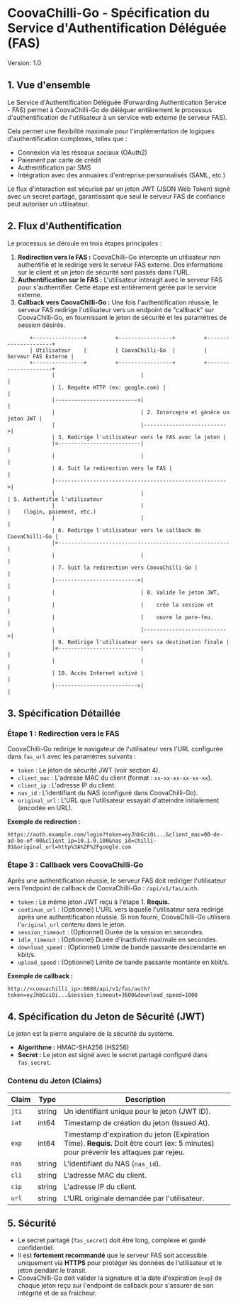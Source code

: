 # CoovaChilli-Go - Spécification du Service d'Authentification Déléguée (FAS)

Version: 1.0

## 1. Vue d'ensemble

Le Service d'Authentification Déléguée (Forwarding Authentication Service - FAS) permet à CoovaChilli-Go de déléguer entièrement le processus d'authentification de l'utilisateur à un service web externe (le serveur FAS).

Cela permet une flexibilité maximale pour l'implémentation de logiques d'authentification complexes, telles que :
- Connexion via les réseaux sociaux (OAuth2)
- Paiement par carte de crédit
- Authentification par SMS
- Intégration avec des annuaires d'entreprise personnalisés (SAML, etc.)

Le flux d'interaction est sécurisé par un jeton JWT (JSON Web Token) signé avec un secret partagé, garantissant que seul le serveur FAS de confiance peut autoriser un utilisateur.

## 2. Flux d'Authentification

Le processus se déroule en trois étapes principales :

1.  **Redirection vers le FAS :** CoovaChilli-Go intercepte un utilisateur non authentifié et le redirige vers le serveur FAS externe. Des informations sur le client et un jeton de sécurité sont passés dans l'URL.
2.  **Authentification sur le FAS :** L'utilisateur interagit avec le serveur FAS pour s'authentifier. Cette étape est entièrement gérée par le service externe.
3.  **Callback vers CoovaChilli-Go :** Une fois l'authentification réussie, le serveur FAS redirige l'utilisateur vers un endpoint de "callback" sur CoovaChilli-Go, en fournissant le jeton de sécurité et les paramètres de session désirés.

```
       +----------------+         +-----------------+         +---------------------+
       | Utilisateur    |         | CoovaChilli-Go  |         | Serveur FAS Externe |
       +----------------+         +-----------------+         +---------------------+
              |                           |                           |
              | 1. Requête HTTP (ex: google.com) |                           |
              |-------------------------->|                           |
              |                           | 2. Intercepte et génère un jeton JWT |
              |                           |-------------------------->|
              | 3. Redirige l'utilisateur vers le FAS avec le jeton |
              |<--------------------------|                           |
              |                           |                           |
              | 4. Suit la redirection vers le FAS |                           |
              |------------------------------------------------------>|
              |                           |                           | 5. Authentifie l'utilisateur
              |                           |                           |    (login, paiement, etc.)
              |                           |                           |
              | 6. Redirige l'utilisateur vers le callback de CoovaChilli-Go |
              |<------------------------------------------------------|
              |                           |                           |
              | 7. Suit la redirection vers CoovaChilli-Go |                           |
              |-------------------------->|                           |
              |                           | 8. Valide le jeton JWT,   |
              |                           |    crée la session et     |
              |                           |    ouvre le pare-feu.     |
              |                           |-------------------------->|
              | 9. Redirige l'utilisateur vers sa destination finale |
              |<--------------------------|                           |
              |                           |                           |
              | 10. Accès Internet activé |                           |
              |-------------------------->|                           |
```

## 3. Spécification Détaillée

### Étape 1 : Redirection vers le FAS

CoovaChilli-Go redirige le navigateur de l'utilisateur vers l'URL configurée dans `fas_url` avec les paramètres suivants :

*   `token` : Le jeton de sécurité JWT (voir section 4).
*   `client_mac` : L'adresse MAC du client (format : `xx-xx-xx-xx-xx-xx`).
*   `client_ip` : L'adresse IP du client.
*   `nas_id` : L'identifiant du NAS (configuré dans CoovaChilli-Go).
*   `original_url` : L'URL que l'utilisateur essayait d'atteindre initialement (encodée en URL).

**Exemple de redirection :**
```
https://auth.example.com/login?token=eyJhbGciOi...&client_mac=00-de-ad-be-ef-00&client_ip=10.1.0.100&nas_id=chilli-01&original_url=http%3A%2F%2Fgoogle.com
```

### Étape 3 : Callback vers CoovaChilli-Go

Après une authentification réussie, le serveur FAS doit rediriger l'utilisateur vers l'endpoint de callback de CoovaChilli-Go : `/api/v1/fas/auth`.

*   `token` : Le même jeton JWT reçu à l'étape 1. **Requis.**
*   `continue_url` : (Optionnel) L'URL vers laquelle l'utilisateur sera redirigé après une authentification réussie. Si non fourni, CoovaChilli-Go utilisera l'`original_url` contenu dans le jeton.
*   `session_timeout` : (Optionnel) Durée de la session en secondes.
*   `idle_timeout` : (Optionnel) Durée d'inactivité maximale en secondes.
*   `download_speed` : (Optionnel) Limite de bande passante descendante en kbit/s.
*   `upload_speed` : (Optionnel) Limite de bande passante montante en kbit/s.

**Exemple de callback :**
```
http://<coovachilli_ip>:8080/api/v1/fas/auth?token=eyJhbGciOi...&session_timeout=3600&download_speed=1000
```

## 4. Spécification du Jeton de Sécurité (JWT)

Le jeton est la pierre angulaire de la sécurité du système.

*   **Algorithme :** HMAC-SHA256 (HS256)
*   **Secret :** Le jeton est signé avec le secret partagé configuré dans `fas_secret`.

### Contenu du Jeton (Claims)

| Claim | Type   | Description                                           |
|-------|--------|-------------------------------------------------------|
| `jti` | string | Un identifiant unique pour le jeton (JWT ID).         |
| `iat` | int64  | Timestamp de création du jeton (Issued At).           |
| `exp` | int64  | Timestamp d'expiration du jeton (Expiration Time). **Requis.** Doit être court (ex: 5 minutes) pour prévenir les attaques par rejeu. |
| `nas` | string | L'identifiant du NAS (`nas_id`).                      |
| `cli` | string | L'adresse MAC du client.                              |
| `cip` | string | L'adresse IP du client.                               |
| `url` | string | L'URL originale demandée par l'utilisateur.           |

## 5. Sécurité

*   Le secret partagé (`fas_secret`) doit être long, complexe et gardé confidentiel.
*   Il est **fortement recommandé** que le serveur FAS soit accessible uniquement via **HTTPS** pour protéger les données de l'utilisateur et le jeton pendant le transit.
*   CoovaChilli-Go doit valider la signature et la date d'expiration (`exp`) de chaque jeton reçu sur l'endpoint de callback pour s'assurer de son intégrité et de sa fraîcheur.